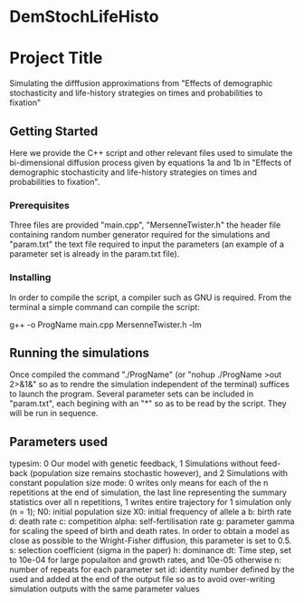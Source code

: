 # DemStochLifeHisto
# Project Title

Simulating the difffusion approximations from "Effects of demographic stochasticity and life-history strategies on times and probabilities to fixation"

## Getting Started

Here we provide the C++ script and other relevant files used to simulate the bi-dimensional diffusion process given by equations 1a and 1b  in "Effects of demographic stochasticity and life-history strategies on times and probabilities to fixation". 

### Prerequisites

Three files are provided "main.cpp", "MersenneTwister.h" the header file containing random number generator required for the simulations and "param.txt" the text file required to input the parameters (an example of a parameter set is already in the param.txt file).


### Installing

In order to compile the script, a compiler such as GNU is required.
From the terminal a simple command can compile the script:

g++ -o ProgName main.cpp MersenneTwister.h -lm

## Running the simulations

Once compiled the command "./ProgName" (or "nohup ./ProgName >out 2>&1&" so as to rendre the simulation independent of the terminal) suffices to launch the program. Several parameter sets can be included in "param.txt", each begining with an "*" so as to be read by the script. They will be run in sequence.

## Parameters used
typesim: 0 Our model with genetic feedback, 1 Simulations without feed-back (population size remains stochastic however), and 2 Simulations with constant population size
mode: 0 writes only means for each of the n repetitions at the end of simulation, the last line representing the summary statistics over all n repetitions, 1 writes entire trajectory for 1 simulation only (n = 1);
N0: initial population size
X0: initial frequency of allele a
b: birth rate
d: death rate
c: competition
alpha: self-fertilisation rate
g: parameter gamma for scaling the speed of birth and death rates. In order to obtain a model as close as possible to the Wright-Fisher diffusion, this parameter is set to 0.5.
s: selection coefficient (sigma in the paper)
h: dominance
dt: Time step, set to 10e-04 for large populaiton and growth rates, and 10e-05 otherwise
n: number of repeats for each parameter set
id: identity number defined by the used and added at the end of the output file so as to avoid over-writing simulation outputs with the same parameter values
